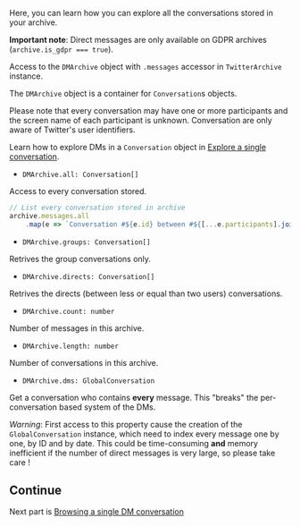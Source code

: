 Here, you can learn how you can explore all the conversations stored in your archive.

**Important note**: Direct messages are only available on GDPR archives (`archive.is_gdpr === true`).

Access to the `DMArchive` object with `.messages` accessor in `TwitterArchive` instance.

The `DMArchive` object is a container for `Conversation`s objects.

Please note that every conversation may have one or more participants and the screen name of each participant is unknown. Conversation are only aware of Twitter's user identifiers.

Learn how to explore DMs in a `Conversation` object in [Explore a single conversation]().

- `DMArchive.all: Conversation[]`

Access to every conversation stored.

```ts
// List every conversation stored in archive
archive.messages.all
    .map(e => `Conversation #${e.id} between #${[...e.participants].join(', #')}`)
```

- `DMArchive.groups: Conversation[]`

Retrives the group conversations only.

- `DMArchive.directs: Conversation[]`

Retrives the directs (between less or equal than two users) conversations.

- `DMArchive.count: number`

Number of messages in this archive.

- `DMArchive.length: number`

Number of conversations in this archive.

- `DMArchive.dms: GlobalConversation`

Get a conversation who contains **every** message. This "breaks" the per-conversation based system of the DMs.

*Warning*: First access to this property cause the creation of the `GlobalConversation` instance, which need to index every message one by one, by ID and by date. This could be time-consuming **and** memory inefficient if the number of direct messages is very large, so please take care !

## Continue

Next part is [Browsing a single DM conversation](https://github.com/alkihis/twitter-archive-reader/wiki/Browsing-a-single-DM-conversation)

